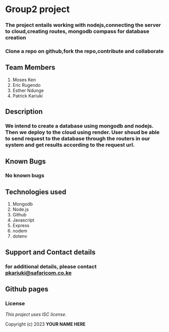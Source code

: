 
# Group2 project
### The project entails working with nodejs,connecting the server to cloud,creating routes, mongodb compass for database creation 
### Clone a repo on github,fork the repo,contribute and collaborate

## Team Members
1. Moses Ken
2. Eric Rugendo
3. Esther Ndunge
4. Patrick Kariuki

## Description
### We intend to create a database using mongodb and nodejs. Then we deploy to the cloud using render. User shoud be able to send request to the database through the routers in our system and get results according to the request url.

## Known Bugs
### No known bugs

## Technologies used
1. Mongodb
2. Node.js
3. Github
4. Javascript
5. Express
6. nodem
7. dotenv
## Support and Contact details
### for additional details, please contact pkariuki@safaricom.co.ke

## Github pages




### License

*This project uses ISC license.*

Copyright (c) 2023 **YOUR NAME HERE**

